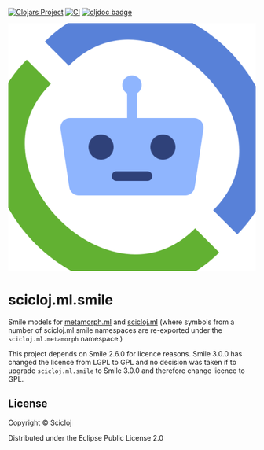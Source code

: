 [![Clojars Project](https://img.shields.io/clojars/v/org.scicloj/scicloj.ml.smile.svg)](https://clojars.org/org.scicloj/scicloj.ml.smile)
[![CI](https://github.com/scicloj/scicloj.ml.smile/actions/workflows/main.yml/badge.svg)](https://github.com/scicloj/scicloj.ml.smile/actions/workflows/main.yml)
[![cljdoc badge](https://cljdoc.org/badge/scicloj/scicloj.ml.smile)](https://cljdoc.org/d/scicloj/scicloj.ml.smile)

![ml logo](https://github.com/scicloj/graphic-design/blob/live/icons/scicloj.ml.svg)

# scicloj.ml.smile

Smile models for [metamorph.ml](https://github.com/scicloj/metamorph.ml) and [scicloj.ml](https://github.com/scicloj/scicloj.ml) (where symbols from a number of scicloj.ml.smile namespaces are re-exported under the `scicloj.ml.metamorph` namespace.)


This project depends on Smile 2.6.0  for licence reasons.
Smile 3.0.0 has changed the licence from LGPL to GPL and no decision was taken if to upgrade `scicloj.ml.smile` to Smile 3.0.0 and therefore change licence to GPL.


## License

Copyright © Scicloj

Distributed under the Eclipse Public License 2.0

